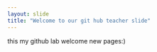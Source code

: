 ```yaml
---
layout: slide
title: "Welcome to our git hub teacher slide"
---
```

this my github lab welcome new pages:)
